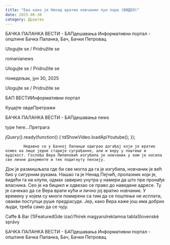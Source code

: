 ```yaml
---
title: "Ево како је Ненад вратио новчаник пун пара (ВИДЕО)"
date: 2025-06-30
category: Друштво
---
```


БАЧКА ПАЛАНКА ВЕСТИ - БАПдешавања Информативни портал - општине Бачка Паланка, Бач, Бачки Петровац

Ulogujte se / Pridružite se

romanianews

Ulogujte se / Pridružite se

понедељак, јун 30, 2025

Ulogujte se / Pridružite se

БАП ВЕСТИИнформативни портал

Куцајте овдеПретражи

БАЧКА ПАЛАНКА ВЕСТИ - БАПдешавања news

type here...Претрага

jQuery().ready(function() {
                            tdShowVideo.loadApiYoutube(); 
                        });
                        
                    
            Недавно се у Бачкој Паланци одиграо догађај који је вратио осмех на лице једне старије суграђанке, али и веру у поштење и људскост. Госпођа Вера Пилиповић изгубила је новчаник у ком је носила све личне документе и тек подигнуту пензију.

Док је размишљала где би све могла да га је изгубила, новчаник је већ био у сигурним рукама. Нашао га је Ненад Пејчић, пролазник који је, видећи га на клупи, одмах завирио унутра у намери да што пре пронађе власника. Сео је на бицикл и одвезао се право до наведене адресе. Ту је сачекао да се Вера врати кући и лично јој вратио новчаник.
У времену у којем су многи помирени са тим да се поштење не исплати, овакви поступци руше предрасуде. Јер, како Вера каже још има добрих људи, треба само да се чују.

Caffe & Bar (1)FeaturedGde izaći?hírek magyarulreklamna tablaSlovenské správy

БАЧКА ПАЛАНКА ВЕСТИ - БАПдешавања Информативни портал - општине Бачка Паланка, Бач, Бачки Петровац
